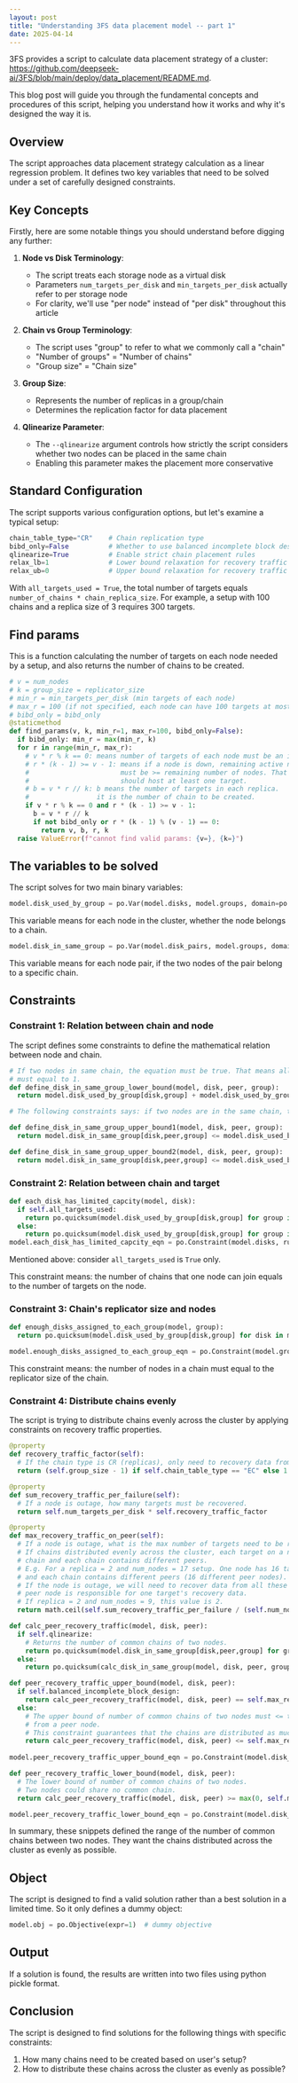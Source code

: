 ```yaml
---
layout: post
title: "Understanding 3FS data placement model -- part 1"
date: 2025-04-14
---
```


3FS provides a script to calculate data placement strategy of a cluster: <https://github.com/deepseek-ai/3FS/blob/main/deploy/data_placement/README.md>.

This blog post will guide you through the fundamental concepts and procedures of this script, helping you understand how it works and why it's designed the way it is.

## Overview

The script approaches data placement strategy calculation as a linear regression problem. It defines two key variables that need to be solved under a set of carefully designed constraints.

## Key Concepts

Firstly, here are some notable things you should understand before digging any further:

1. **Node vs Disk Terminology**: 
   - The script treats each storage node as a virtual disk
   - Parameters `num_targets_per_disk` and `min_targets_per_disk` actually refer to per storage node
   - For clarity, we'll use "per node" instead of "per disk" throughout this article

2. **Chain vs Group Terminology**:
   - The script uses "group" to refer to what we commonly call a "chain"
   - "Number of groups" = "Number of chains"
   - "Group size" = "Chain size"

3. **Group Size**:
   - Represents the number of replicas in a group/chain
   - Determines the replication factor for data placement

4. **Qlinearize Parameter**:
   - The `--qlinearize` argument controls how strictly the script considers whether two nodes can be placed in the same chain
   - Enabling this parameter makes the placement more conservative

## Standard Configuration

The script supports various configuration options, but let's examine a typical setup:

```python
chain_table_type="CR"    # Chain replication type
bibd_only=False          # Whether to use balanced incomplete block design
qlinearize=True          # Enable strict chain placement rules
relax_lb=1               # Lower bound relaxation for recovery traffic
relax_ub=0               # Upper bound relaxation for recovery traffic
```

With `all_targets_used = True`, the total number of targets equals `number_of_chains * chain_replica_size`. For example, a setup with 100 chains and a replica size of 3 requires 300 targets.

## Find params

This is a function calculating the number of targets on each node needed by a setup, and also returns the number of chains to be created.

```python
# v = num_nodes
# k = group_size = replicator_size
# min_r = min_targets_per_disk (min targets of each node)
# max_r = 100 (if not specified, each node can have 100 targets at most)
# bibd_only = bibd_only
@staticmethod
def find_params(v, k, min_r=1, max_r=100, bibd_only=False):
  if bibd_only: min_r = max(min_r, k)
  for r in range(min_r, max_r):
    # v * r % k == 0: means number of targets of each node must be an integer multiple of replica size.
    # r * (k - 1) >= v - 1: means if a node is down, remaining active number of targets
    #                       must be >= remaining number of nodes. That means each remaining node
    #                       should host at least one target.
    # b = v * r // k: b means the number of targets in each replica.
    #                 it is the number of chain to be created.
    if v * r % k == 0 and r * (k - 1) >= v - 1:
      b = v * r // k
      if not bibd_only or r * (k - 1) % (v - 1) == 0:
        return v, b, r, k
  raise ValueError(f"cannot find valid params: {v=}, {k=}")
```

## The variables to be solved

The script solves for two main binary variables:

```python
model.disk_used_by_group = po.Var(model.disks, model.groups, domain=po.Binary)
```

This variable means for each node in the cluster, whether the node belongs to a chain.

```python
model.disk_in_same_group = po.Var(model.disk_pairs, model.groups, domain=po.Binary)
```

This variable means for each node pair, if the two nodes of the pair belong to a specific chain.

## Constraints

### Constraint 1: Relation between chain and node

The script defines some constraints to define the mathematical relation between node and chain.

```python
# If two nodes in same chain, the equation must be true. That means all the var in the equation
# must equal to 1.
def define_disk_in_same_group_lower_bound(model, disk, peer, group):
  return model.disk_used_by_group[disk,group] + model.disk_used_by_group[peer,group] <= model.disk_in_same_group[disk,peer,group] + 1

# The following constraints says: if two nodes are in the same chain, they must each be in that chain.

def define_disk_in_same_group_upper_bound1(model, disk, peer, group):
  return model.disk_in_same_group[disk,peer,group] <= model.disk_used_by_group[disk,group]

def define_disk_in_same_group_upper_bound2(model, disk, peer, group):
  return model.disk_in_same_group[disk,peer,group] <= model.disk_used_by_group[peer,group]
```

### Constraint 2: Relation between chain and target

```python
def each_disk_has_limited_capcity(model, disk):
  if self.all_targets_used:
    return po.quicksum(model.disk_used_by_group[disk,group] for group in model.groups) == self.num_targets_per_disk
  else:
    return po.quicksum(model.disk_used_by_group[disk,group] for group in model.groups) <= self.num_targets_per_disk
model.each_disk_has_limited_capcity_eqn = po.Constraint(model.disks, rule=each_disk_has_limited_capcity)
```

Mentioned above: consider `all_targets_used` is `True` only.

This constraint means: the number of chains that one node can join equals to the number of targets on the node.

### Constraint 3: Chain's replicator size and nodes

```python
def enough_disks_assigned_to_each_group(model, group):
  return po.quicksum(model.disk_used_by_group[disk,group] for disk in model.disks) == self.group_size

model.enough_disks_assigned_to_each_group_eqn = po.Constraint(model.groups, rule=enough_disks_assigned_to_each_group)
```

This constraint means: the number of nodes in a chain must equal to the replicator size of the chain.

### Constraint 4: Distribute chains evenly

The script is trying to distribute chains evenly across the cluster by applying constraints on recovery traffic properties.

```python
@property
def recovery_traffic_factor(self):
  # If the chain type is CR (replicas), only need to recovery data from one healthy node.
  return (self.group_size - 1) if self.chain_table_type == "EC" else 1

@property
def sum_recovery_traffic_per_failure(self):
  # If a node is outage, how many targets must be recovered.
  return self.num_targets_per_disk * self.recovery_traffic_factor

@property
def max_recovery_traffic_on_peer(self):
  # If a node is outage, what is the max number of targets need to be recovered from a peer node?
  # If chains distributed evenly across the cluster, each target on a node will belong to a different
  # chain and each chain contains different peers.
  # E.g. For a replica = 2 and num_nodes = 17 setup. One node has 16 targets, they belong to 16 chains,
  # and each chain contains different peers (16 different peer nodes).
  # If the node is outage, we will need to recover data from all these 16 peer nodes. And each
  # peer node is responsible for one target's recovery data.
  # If replica = 2 and num_nodes = 9, this value is 2.
  return math.ceil(self.sum_recovery_traffic_per_failure / (self.num_nodes-1))
```

```python
def calc_peer_recovery_traffic(model, disk, peer):
  if self.qlinearize:
    # Returns the number of common chains of two nodes.
    return po.quicksum(model.disk_in_same_group[disk,peer,group] for group in model.groups)
  else:
    return po.quicksum(calc_disk_in_same_group(model, disk, peer, group) for group in model.groups)

def peer_recovery_traffic_upper_bound(model, disk, peer):
  if self.balanced_incomplete_block_design:
    return calc_peer_recovery_traffic(model, disk, peer) == self.max_recovery_traffic_on_peer
  else:
    # The upper bound of number of common chains of two nodes must <= the max number of targets need to be recovered
    # from a peer node.
    # This constraint guarantees that the chains are distributed as much as possible.
    return calc_peer_recovery_traffic(model, disk, peer) <= self.max_recovery_traffic_on_peer + self.relax_ub
    
model.peer_recovery_traffic_upper_bound_eqn = po.Constraint(model.disk_pairs, rule=peer_recovery_traffic_upper_bound)
```

```python
def peer_recovery_traffic_lower_bound(model, disk, peer):
  # The lower bound of number of common chains of two nodes.
  # Two nodes could share no common chain.
  return calc_peer_recovery_traffic(model, disk, peer) >= max(0, self.max_recovery_traffic_on_peer - self.relax_lb)

model.peer_recovery_traffic_lower_bound_eqn = po.Constraint(model.disk_pairs, rule=peer_recovery_traffic_lower_bound)
```

In summary, these snippets defined the range of the number of common chains between two nodes. They want the chains distributed across the cluster as evenly as possible.

## Object

The script is designed to find a valid solution rather than a best solution in a limited time. So it only defines a dummy object:

```python
model.obj = po.Objective(expr=1)  # dummy objective
```

## Output

If a solution is found, the results are written into two files using python pickle format.

## Conclusion

The script is designed to find solutions for the following things with specific constraints:

1. How many chains need to be created based on user's setup?
2. How to distribute these chains across the cluster as evenly as possible?

